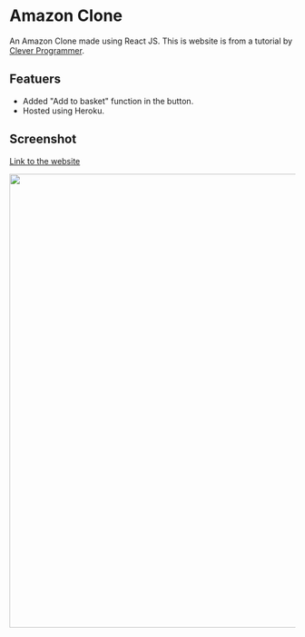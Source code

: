 # Amazon Clone
An Amazon Clone made using React JS. This is website is from a tutorial by [Clever Programmer](https://www.youtube.com/watch?v=RDV3Z1KCBvo).



## Featuers
- Added "Add to basket" function in the button.
- Hosted using Heroku.

## Screenshot
[Link to the website](https://amazon-webapp21.herokuapp.com/)

<img src="https://github.com/Sooryasanand/AmazonClone-React-Web/blob/main/Demo/Amazon%20Screenshot%201.png" width="800" height="=600">
